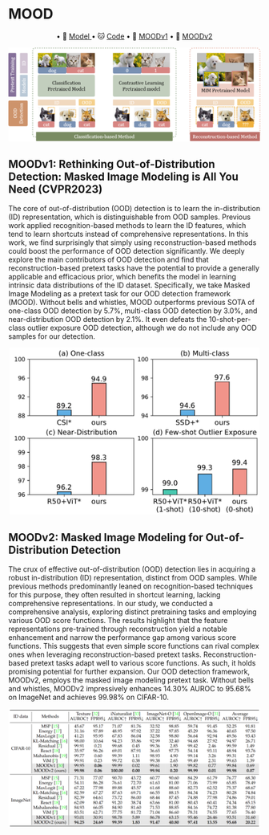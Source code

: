 # MOOD
<p align="center">
• 🤗 <a href="https://huggingface.co/JingyaoLi/MOODv2" target="_blank">Model </a> 
• 🐱 <a href="https://github.com/dvlab-research/MOOD" target="_blank">Code</a> 
• 📃 <a href="https://arxiv.org/abs/2302.02615" target="_blank">MOODv1</a>
• 📃 <a href="https://arxiv.org/abs/2401.02611" target="_blank">MOODv2</a> <br>
</p>

<p align="center">
<img src="MOODv2/imgs/framework.png" alt="framework" width="750">
</p>

## MOODv1: Rethinking Out-of-Distribution Detection: Masked Image Modeling is All You Need (CVPR2023)
The core of out-of-distribution (OOD) detection is to learn the in-distribution (ID) representation, which is distinguishable from OOD samples. Previous work applied recognition-based methods to learn the ID features, which tend to learn shortcuts instead of comprehensive representations. In this work, we find surprisingly that simply using reconstruction-based methods could boost the performance of OOD detection significantly. We deeply explore the main contributors of OOD detection and find that reconstruction-based pretext tasks have the potential to provide a generally applicable and efficacious prior, which benefits the model in learning intrinsic data distributions of the ID dataset. Specifically, we take Masked Image Modeling as a pretext task for our OOD detection framework (MOOD). Without bells and whistles, MOOD outperforms previous SOTA of one-class OOD detection by 5.7%, multi-class OOD detection by 3.0%, and near-distribution OOD detection by 2.1%. It even defeats the 10-shot-per-class outlier exposure OOD detection, although we do not include any OOD samples for our detection.
<p align="center">
<img src="MOODv1/imgs/moodv1_performance.png" alt="moodv1" width="500">
</p>

## MOODv2: Masked Image Modeling for Out-of-Distribution Detection
The crux of effective out-of-distribution (OOD) detection lies in acquiring a robust in-distribution (ID) representation, distinct from OOD samples. While previous methods predominantly leaned on recognition-based techniques for this purpose, they often resulted in shortcut learning, lacking comprehensive representations. In our study, we conducted a comprehensive analysis, exploring distinct pretraining tasks and employing various OOD score functions. The results highlight that the feature representations pre-trained through reconstruction yield a notable enhancement and narrow the performance gap among various score functions. This suggests that even simple score functions can rival complex ones when leveraging reconstruction-based pretext tasks. Reconstruction-based pretext tasks adapt well to various score functions. As such, it holds promising potential for further expansion. Our OOD detection framework, MOODv2, employs the masked image modeling pretext task. Without bells and whistles, MOODv2 impressively enhances 14.30% AUROC to 95.68% on ImageNet and achieves 99.98% on CIFAR-10.
<p align="center">
<img src="MOODv2/imgs/moodv2_table.png" alt="table" width="900">
</p>
